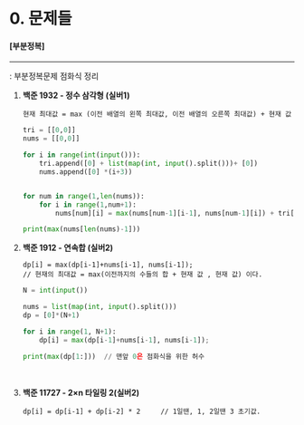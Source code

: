 # 0. 문제들

#### [부분정복]

---

: 부분정복문제 점화식 정리

1. **백준 1932 - 정수 삼각형 (실버1)**

   ```
   현재 최대값 = max (이전 배열의 왼쪽 최대값, 이전 배열의 오른쪽 최대값) + 현재 값
   ```

   ```python
   tri = [[0,0]]
   nums = [[0,0]]
   
   for i in range(int(input())):
       tri.append([0] + list(map(int, input().split()))+ [0])
       nums.append([0] *(i+3))
   
   
   for num in range(1,len(nums)):
       for i in range(1,num+1):
           nums[num][i] = max(nums[num-1][i-1], nums[num-1][i]) + tri[num][i]
   
   print(max(nums[len(nums)-1]))
   ```

   

2. **백준 1912 - 연속합 (실버2)**

   ```
   dp[i] = max(dp[i-1]+nums[i-1], nums[i-1]);
   // 현재의 최대값 = max(이전까지의 수들의 합 + 현재 값 , 현재 값) 이다.
   ```

   ```python
   N = int(input())
   
   nums = list(map(int, input().split()))
   dp = [0]*(N+1)
   
   for i in range(1, N+1):
       dp[i] = max(dp[i-1]+nums[i-1], nums[i-1]);
   
   print(max(dp[1:]))  // 맨앞 0은 점화식을 위한 허수
   ```

   <br>
   
3. **백준 11727 - 2×n 타일링 2(실버2)**

   ```
   dp[i] = dp[i-1] + dp[i-2] * 2     // 1일땐, 1, 2일땐 3 초기값.
   ```

   

